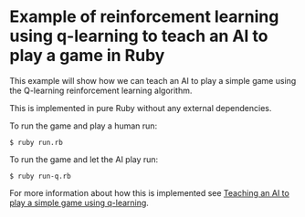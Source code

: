 # Example of reinforcement learning using q-learning to teach an AI to play a game in Ruby
This example will show how we can teach an AI to play a simple game using the Q-learning reinforcement learning algorithm.

This is implemented in pure Ruby without any external dependencies.

To run the game and play a human run:

```
$ ruby run.rb
```

To run the game and let the AI play run:

```
$ ruby run-q.rb
```

For more information about how this is implemented see [Teaching an AI to play a simple game using q-learning](http://www.practicalai.io/teaching-ai-play-simple-game-using-q-learning/).
